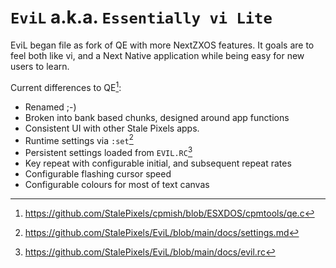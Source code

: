 `EviL` a.k.a. `Essentially vi Lite`
===================================

EviL began file as fork of QE with more NextZXOS features. It goals are to feel both like vi, and a Next Native application while being easy for new users to learn.

Current differences to QE[^1]:
 * Renamed ;-)
 * Broken into bank based chunks, designed around app functions
 * Consistent UI with other Stale Pixels apps.
 * Runtime settings via `:set`[^2] 
 * Persistent settings loaded from `EVIL.RC`[^3]  
 * Key repeat with configurable initial, and subsequent repeat rates
 * Configurable flashing cursor speed
 * Configurable colours for most of text canvas

[^1]: https://github.com/StalePixels/cpmish/blob/ESXDOS/cpmtools/qe.c
[^2]: https://github.com/StalePixels/EviL/blob/main/docs/settings.md
[^3]: https://github.com/StalePixels/EviL/blob/main/docs/evil.rc
